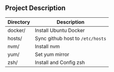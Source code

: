 ## Project Description
| **Directory**|**Description**|
|-|-| 
|docker/|Install Ubuntu Docker|
|hosts/|Sync github host to `/etc/hosts`|
|nvm/|Install nvm|
|yum/|Set yum mirror|
|zsh/|Install and Config zsh|